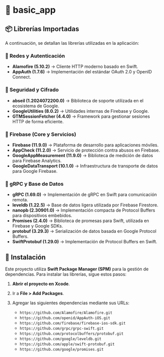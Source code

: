 # 📱 basic_app

## 📦 Librerías Importadas
A continuación, se detallan las librerías utilizadas en la aplicación:

### 🔹 Redes y Autenticación
- **Alamofire (5.10.2)** → Cliente HTTP moderno basado en Swift.
- **AppAuth (1.7.6)** → Implementación del estándar OAuth 2.0 y OpenID Connect.

### 🔹 Seguridad y Cifrado
- **abseil (1.2024072200.0)** → Biblioteca de soporte utilizada en el ecosistema de Google.
- **GoogleUtilities (8.0.2)** → Utilidades internas de Firebase y Google.
- **GTMSessionFetcher (4.4.0)** → Framework para gestionar sesiones HTTP de forma eficiente.

### 🔹 Firebase (Core y Servicios)
- **Firebase (11.9.0)** → Plataforma de desarrollo para aplicaciones móviles.
- **AppCheck (11.2.0)** → Servicio de protección contra abusos en Firebase.
- **GoogleAppMeasurement (11.9.0)** → Biblioteca de medición de datos para Firebase Analytics.
- **GoogleDataTransport (10.1.0)** → Infraestructura de transporte de datos para Google Firebase.

### 🔹 gRPC y Base de Datos
- **gRPC (1.69.0)** → Implementación de gRPC en Swift para comunicación remota.
- **leveldb (1.22.5)** → Base de datos ligera utilizada por Firebase Firestore.
- **nanopb (2.30901.0)** → Implementación compacta de Protocol Buffers para dispositivos embebidos.
- **Promises (2.4.0)** → Biblioteca de promesas para Swift, utilizada en Firebase y Google SDKs.
- **protobuf (3.29.3)** → Serialización de datos basada en Google Protocol Buffers.
- **SwiftProtobuf (1.29.0)** → Implementación de Protocol Buffers en Swift.

## 🔧 Instalación
Este proyecto utiliza **Swift Package Manager (SPM)** para la gestión de dependencias. Para instalar las librerías, sigue estos pasos:

1. **Abrir el proyecto en Xcode**.
2. Ir a **File > Add Packages**.
3. Agregar las siguientes dependencias mediante sus URLs:

   - `https://github.com/Alamofire/Alamofire.git`
   - `https://github.com/openid/AppAuth-iOS.git`
   - `https://github.com/firebase/firebase-ios-sdk.git`
   - `https://github.com/grpc/grpc-swift.git`
   - `https://github.com/protocolbuffers/protobuf.git`
   - `https://github.com/google/leveldb.git`
   - `https://github.com/apple/swift-protobuf.git`
   - `https://github.com/google/promises.git`


